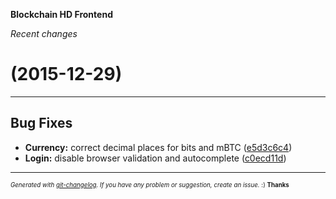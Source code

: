 __Blockchain HD Frontend__

_Recent changes_

#   (2015-12-29)



---

## Bug Fixes

- **Currency:** correct decimal places for bits and mBTC
  ([e5d3c6c4](https://github.com/blockchain/My-Wallet-HD-Frontend/commit/e5d3c6c4f2cb2b377b54b259be6561d129f6da18))
- **Login:** disable browser validation and autocomplete
  ([c0ecd11d](https://github.com/blockchain/My-Wallet-HD-Frontend/commit/c0ecd11da6262a42662cc79e18f0f83648424184))



---
<sub><sup>*Generated with [git-changelog](https://github.com/rafinskipg/git-changelog). If you have any problem or suggestion, create an issue.* :) **Thanks** </sub></sup>